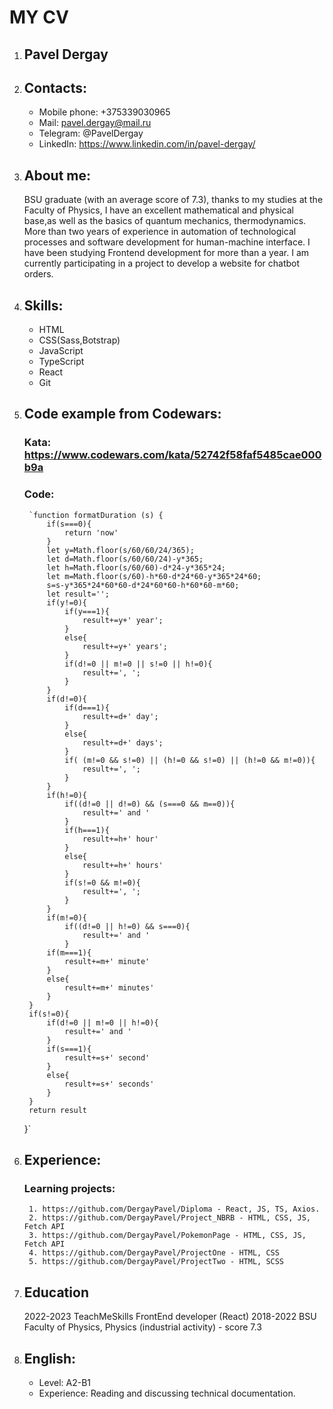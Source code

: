 # MY CV

1. ## Pavel Dergay

2. ## Contacts:
    * Mobile phone: +375339030965
    * Mail: pavel.dergay@mail.ru
    * Telegram: @PavelDergay
    * LinkedIn: https://www.linkedin.com/in/pavel-dergay/

3. ## About me: 
    BSU graduate (with an average score of 7.3), thanks to my studies at the Faculty of Physics, I have an excellent mathematical and physical base,as well as the basics of quantum mechanics, thermodynamics. More than two years of experience in automation of technological processes and software development for human-machine interface. I have been studying Frontend development for more than a year. I am currently participating in a project to develop a website for chatbot orders.

4. ## Skills:
    * HTML
    * CSS(Sass,Botstrap)
    * JavaScript
    * TypeScript
    * React
    * Git

5. ## Сode example from Сodewars:
    ### Kata: https://www.codewars.com/kata/52742f58faf5485cae000b9a
    ### Code:
        `function formatDuration (s) {
            if(s===0){
                return 'now'
            }
            let y=Math.floor(s/60/60/24/365);  
            let d=Math.floor(s/60/60/24)-y*365;  
            let h=Math.floor(s/60/60)-d*24-y*365*24;
            let m=Math.floor(s/60)-h*60-d*24*60-y*365*24*60;
            s=s-y*365*24*60*60-d*24*60*60-h*60*60-m*60;
            let result='';
            if(y!=0){
                if(y===1){
                    result+=y+' year';
                }
                else{
                    result+=y+' years';
                }
                if(d!=0 || m!=0 || s!=0 || h!=0){
                    result+=', ';
                }
            }
            if(d!=0){
                if(d===1){
                    result+=d+' day';
                }
                else{
                    result+=d+' days';
                }
                if( (m!=0 && s!=0) || (h!=0 && s!=0) || (h!=0 && m!=0)){
                    result+=', ';
                }
            }
            if(h!=0){
                if((d!=0 || d!=0) && (s===0 && m==0)){
                    result+=' and '
                }
                if(h===1){
                    result+=h+' hour'
                }
                else{
                    result+=h+' hours'
                }
                if(s!=0 && m!=0){
                    result+=', ';
                }
            }
            if(m!=0){
                if((d!=0 || h!=0) && s===0){
                    result+=' and '
                }
            if(m===1){
                result+=m+' minute'
            }
            else{
                result+=m+' minutes'
            }
        }
        if(s!=0){
            if(d!=0 || m!=0 || h!=0){
                result+=' and '
            }
            if(s===1){
                result+=s+' second'
            }
            else{
                result+=s+' seconds'
            }
        }
        return result
    }`

6. ## Experience:
    ### Learning projects:
        1. https://github.com/DergayPavel/Diploma - React, JS, TS, Axios.
        2. https://github.com/DergayPavel/Project_NBRB - HTML, CSS, JS, Fetch API 
        3. https://github.com/DergayPavel/PokemonPage - HTML, CSS, JS, Fetch API 
        4. https://github.com/DergayPavel/ProjectOne - HTML, CSS
        5. https://github.com/DergayPavel/ProjectTwo - HTML, SCSS

7. ## Education
    2022-2023 TeachMeSkills FrontEnd developer (React)
    2018-2022 BSU Faculty of Physics, Physics (industrial activity) - score 7.3

8. ## English:
    * Level: A2-B1
    * Experience: Reading and discussing technical documentation.